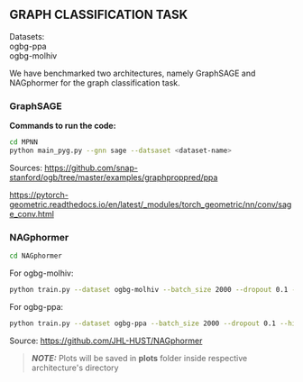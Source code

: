 ## GRAPH CLASSIFICATION TASK

Datasets: \
ogbg-ppa \
ogbg-molhiv 

We have benchmarked two architectures, namely GraphSAGE and NAGphormer for the graph classification task.

### GraphSAGE
**Commands to run the code:**

``` bash
cd MPNN 
python main_pyg.py --gnn sage --datsaset <dataset-name> 

```

Sources: 
https://github.com/snap-stanford/ogb/tree/master/examples/graphproppred/ppa

https://pytorch-geometric.readthedocs.io/en/latest/_modules/torch_geometric/nn/conv/sage_conv.html

### NAGphormer
``` bash
cd NAGphormer 
```
For ogbg-molhiv:
``` bash
python train.py --dataset ogbg-molhiv --batch_size 2000 --dropout 0.1 --hidden_dim 64 --hops 3  --n_heads 4 --n_layers 1 --pe_dim 3 --peak_lr 0.01  --weight_decay=1e-05 --graph_batch_size 200 --num_classes 2
```
For ogbg-ppa:

``` bash
python train.py --dataset ogbg-ppa --batch_size 2000 --dropout 0.1 --hidden_dim 64 --hops 3  --n_heads 1 --n_layers 1 --pe_dim 10 --peak_lr 0.01  --weight_decay=1e-05 --graph_batch_size 1000 --num_classes 37

```
Source: https://github.com/JHL-HUST/NAGphormer

> **_NOTE:_**  Plots will be saved in **plots** folder inside respective architecture's directory